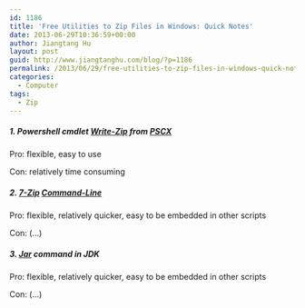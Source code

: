 ```yaml
---
id: 1186
title: 'Free Utilities to Zip Files in Windows: Quick Notes'
date: 2013-06-29T10:36:59+00:00
author: Jiangtang Hu
layout: post
guid: http://www.jiangtanghu.com/blog/?p=1186
permalink: /2013/06/29/free-utilities-to-zip-files-in-windows-quick-notes/
categories:
  - Computer
tags:
  - Zip
---
```

##### 1. Powershell cmdlet [Write-Zip](http://www.powershellmanual.com/write-zip) from [PSCX](http://pscx.codeplex.com/)

Pro: flexible, easy to use

Con: relatively time consuming

##### 2. [7-Zip](http://www.7-zip.org/) [Command-Line](http://www.dotnetperls.com/7-zip-examples)

Pro: flexible, relatively quicker, easy to be embedded in other scripts

Con: (…)

##### 3. [Jar](http://docs.oracle.com/javase/6/docs/technotes/tools/windows/jar.html) command in JDK

Pro: flexible, relatively quicker, easy to be embedded in other scripts

Con: (…)